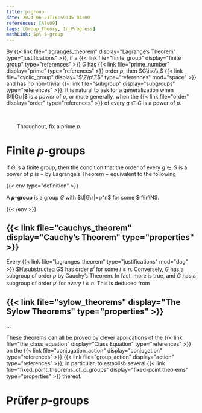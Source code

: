 ```yaml
---
title: p-group
date: 2024-06-21T16:59:45-04:00
references: [Alu09]
tags: [Group_Theory, In_Progress]
mathLink: $p\ $-group
---
```


By {{< link file="lagranges_theorem" display="Lagrange’s Theorem" type="justifications" >}}, if a {{< link file="finite_group" display="finite group" type="references" >}} $G$ has {{< link file="prime_number" display="prime" type="references" >}} order $p$, then $G\iso\\,$ {{< link file="cyclic_group" display="$\Z/p\Z$" type="references" mod="space" >}} and has no non-trivial {{< link file="subgroup" display="subgroups" type="references" >}}. It is natural to ask for a generalization when $\l|G\r|$ is a *power* of $p$, or more generally, when the {{< link file="order" display="order" type="references" >}} of every $g\in G$ is a power of $p$.

<br>

&emsp;&emsp;Throughout, fix a prime $p$.

# Finite $p$-groups

If $G$ is a finite group, then the condition that the order of every $g\in G$ is a power of $p$ is $-$ by Lagrange’s Theorem $-$ equivalent to the following

{{< env type="definition" >}}

A **$p$-group** is a group $G$ with $\l|G\r|=p^n$ for some $n\in\N$.

{{< /env >}}

## {{< link file="cauchys_theorem" display="Cauchy’s Theorem" type="properties" >}}

Every {{< link file="lagranges_theorem" type="justifications" mod="dag" >}} $H\substructeq G$ has order $p^i$ for some $i\leq n$. Conversely, $G$ has a subgroup of order $p$ by Cauchy’s Theorem. In fact, more is true, and $G$ has a subgroup of order $p^i$ for *every* $i\leq n$. This is deduced from

<div class="space"></div>

## {{< link file="sylow_theorems" display="The Sylow Theorems" type="properties" >}}

...

<div class="space"></div>

These theorems can all be proved by clever applications of the {{< link file="the_class_equation" display="Class Equation" type="references" >}} on the {{< link file="conjugation_action" display="conjugation" type="references" >}} {{< link file="group_action" display="action" type="references" >}}; in particular, to establish several {{< link file="fixed_point_theorems_of_p_groups" display="fixed-point theorems" type="properties" >}} thereof.

# Prüfer $p$-groups
